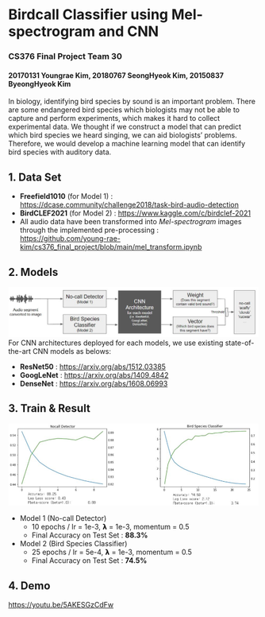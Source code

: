 # Birdcall Classifier using Mel-spectrogram and CNN
### CS376 Final Project Team 30
#### 20170131 Youngrae Kim, 20180767 SeongHyeok Kim, 20150837 ByeongHyeok Kim

  In biology, identifying bird species by sound is an important problem. There are some endangered bird species which biologists may not be able to capture and perform experiments, which makes it hard to collect experimental data. We thought if we construct a model that can predict which bird species we heard singing, we can aid biologists’ problems. Therefore, we would develop a machine learning model that can identify bird species with auditory data.

## 1. Data Set
* **Freefield1010** (for Model 1) : https://dcase.community/challenge2018/task-bird-audio-detection
* **BirdCLEF2021** (for Model 2) : https://www.kaggle.com/c/birdclef-2021 
* All audio data have been transformed into *Mel-spectrogram* images through the implemented pre-processing : <br/>https://github.com/young-rae-kim/cs376_final_project/blob/main/mel_transform.ipynb

## 2. Models
<img src="/model.jpg" alt="model"></img><br/>
For CNN architectures deployed for each models, we use existing state-of-the-art CNN models as belows:
* **ResNet50** : https://arxiv.org/abs/1512.03385
* **GoogLeNet** : https://arxiv.org/abs/1409.4842
* **DenseNet** : https://arxiv.org/abs/1608.06993

## 3. Train & Result
<img src="/result.jpg" alt="model"></img><br/>
* Model 1 (No-call Detector)
  * 10 epochs / lr = 1e-3, 𝝺 = 1e-3, momentum = 0.5
  * Final Accuracy on Test Set : **88.3%**
* Model 2 (Bird Species Classifier)
  * 25 epochs / lr = 5e-4, 𝝺 = 1e-3, momentum = 0.5
  * Final Accuracy on Test Set : **74.5%**

## 4. Demo
https://youtu.be/5AKESGzCdFw
